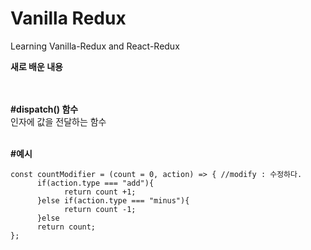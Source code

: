 # Vanilla Redux

Learning Vanilla-Redux and React-Redux

****새로 배운 내용****<br/><br/><br/>


**#dispatch() 함수**  
인자에 값을 전달하는 함수<br/><br/>

**#예시**<br/>
```
const countModifier = (count = 0, action) => { //modify : 수정하다.
      if(action.type === "add"){
            return count +1;
      }else if(action.type === "minus"){
            return count -1;
      }else
      return count;
};
```